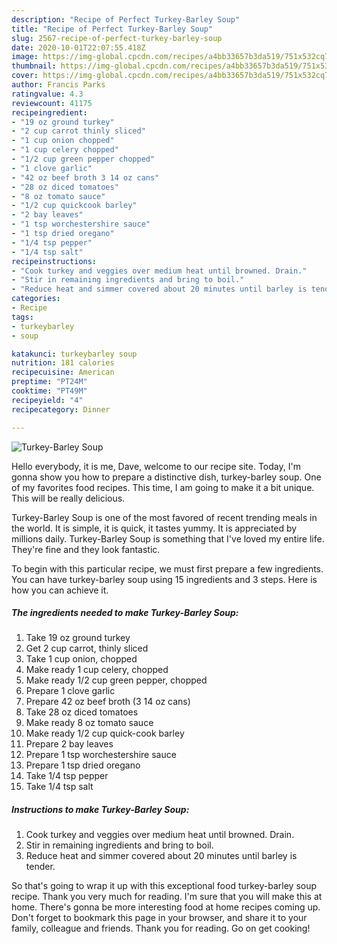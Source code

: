 ```yaml
---
description: "Recipe of Perfect Turkey-Barley Soup"
title: "Recipe of Perfect Turkey-Barley Soup"
slug: 2567-recipe-of-perfect-turkey-barley-soup
date: 2020-10-01T22:07:55.418Z
image: https://img-global.cpcdn.com/recipes/a4bb33657b3da519/751x532cq70/turkey-barley-soup-recipe-main-photo.jpg
thumbnail: https://img-global.cpcdn.com/recipes/a4bb33657b3da519/751x532cq70/turkey-barley-soup-recipe-main-photo.jpg
cover: https://img-global.cpcdn.com/recipes/a4bb33657b3da519/751x532cq70/turkey-barley-soup-recipe-main-photo.jpg
author: Francis Parks
ratingvalue: 4.3
reviewcount: 41175
recipeingredient:
- "19 oz ground turkey"
- "2 cup carrot thinly sliced"
- "1 cup onion chopped"
- "1 cup celery chopped"
- "1/2 cup green pepper chopped"
- "1 clove garlic"
- "42 oz beef broth 3 14 oz cans"
- "28 oz diced tomatoes"
- "8 oz tomato sauce"
- "1/2 cup quickcook barley"
- "2 bay leaves"
- "1 tsp worchestershire sauce"
- "1 tsp dried oregano"
- "1/4 tsp pepper"
- "1/4 tsp salt"
recipeinstructions:
- "Cook turkey and veggies over medium heat until browned. Drain."
- "Stir in remaining ingredients and bring to boil."
- "Reduce heat and simmer covered about 20 minutes until barley is tender."
categories:
- Recipe
tags:
- turkeybarley
- soup

katakunci: turkeybarley soup 
nutrition: 181 calories
recipecuisine: American
preptime: "PT24M"
cooktime: "PT49M"
recipeyield: "4"
recipecategory: Dinner

---
```



![Turkey-Barley Soup](https://img-global.cpcdn.com/recipes/a4bb33657b3da519/751x532cq70/turkey-barley-soup-recipe-main-photo.jpg)

Hello everybody, it is me, Dave, welcome to our recipe site. Today, I'm gonna show you how to prepare a distinctive dish, turkey-barley soup. One of my favorites food recipes. This time, I am going to make it a bit unique. This will be really delicious.

Turkey-Barley Soup is one of the most favored of recent trending meals in the world. It is simple, it is quick, it tastes yummy. It is appreciated by millions daily. Turkey-Barley Soup is something that I've loved my entire life. They're fine and they look fantastic.




To begin with this particular recipe, we must first prepare a few ingredients. You can have turkey-barley soup using 15 ingredients and 3 steps. Here is how you can achieve it.

<!--inarticleads1-->

##### The ingredients needed to make Turkey-Barley Soup:

1. Take 19 oz ground turkey
1. Get 2 cup carrot, thinly sliced
1. Take 1 cup onion, chopped
1. Make ready 1 cup celery, chopped
1. Make ready 1/2 cup green pepper, chopped
1. Prepare 1 clove garlic
1. Prepare 42 oz beef broth (3 14 oz cans)
1. Take 28 oz diced tomatoes
1. Make ready 8 oz tomato sauce
1. Make ready 1/2 cup quick-cook barley
1. Prepare 2 bay leaves
1. Prepare 1 tsp worchestershire sauce
1. Prepare 1 tsp dried oregano
1. Take 1/4 tsp pepper
1. Take 1/4 tsp salt




<!--inarticleads2-->

##### Instructions to make Turkey-Barley Soup:

1. Cook turkey and veggies over medium heat until browned. Drain.
1. Stir in remaining ingredients and bring to boil.
1. Reduce heat and simmer covered about 20 minutes until barley is tender.




So that's going to wrap it up with this exceptional food turkey-barley soup recipe. Thank you very much for reading. I'm sure that you will make this at home. There's gonna be more interesting food at home recipes coming up. Don't forget to bookmark this page in your browser, and share it to your family, colleague and friends. Thank you for reading. Go on get cooking!
